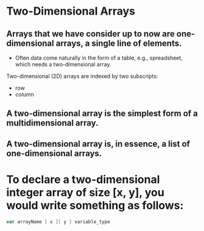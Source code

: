 # Two-Dimensional Arrays

## Arrays that we have consider up to now are one-dimensional arrays, a single line of elements. 
- Often data come naturally in the form of
 a table, e.g., spreadsheet, which needs a two-dimensional array.

 Two-dimensional (2D) arrays are indexed by two subscripts:
-  row 
-  column 


## A two-dimensional array is the simplest form of a multidimensional array.

## A two-dimensional array is, in essence, a list of one-dimensional arrays. 
 
# To declare a two-dimensional integer array of size [x, y], you would write something as follows:
```go
var arrayName [ x ][ y ] variable_type
```


